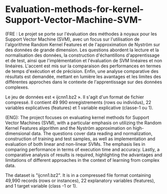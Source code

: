 # Evaluation-methods-for-kernel-Support-Vector-Machine-SVM-
(FRE : Le projet se porte sur l'évaluation des méthodes à noyaux pour les Support Vector Machine (SVM), avec un focus sur l'utilisation de l'algorithme Random Kernel Features et de l'approximation de Nyström sur des données de grande dimension. Les questions abordent la lecture et la normalisation des données, la construction d'échantillons d'apprentissage et de test, ainsi que l'implémentation et l'évaluation de SVM linéaires et non linéaires. L'accent est mis sur la comparaison des performances en termes de temps d'exécution et de précision. Enfin, une analyse comparative des résultats est demandée, mettant en lumière les avantages et les limites des différentes approches dans le contexte de l'apprentissage sur des données complexes.

Le jeu de données est « ijcnn1.bz2 ». Il s'agit d'un format de fichier compressé. Il contient 49 990 enregistrements (rows ou individus), 22 variables explicatives (features) et 1 variable explicative (classe-1 ou 1).

(ENG): The project focuses on evaluating kernel methods for Support Vector Machines (SVM), with a particular emphasis on utilizing the Random Kernel Features algorithm and the Nyström approximation on high-dimensional data. The questions cover data reading and normalization, construction of training and test samples, as well as implementation and evaluation of both linear and non-linear SVMs. The emphasis lies in comparing performance in terms of execution time and accuracy. Lastly, a comparative analysis of results is required, highlighting the advantages and limitations of different approaches in the context of learning from complex data.

The dataset is "ijcnn1.bz2". It is in a compressed file format containing 49,990 records (rows or instances), 22 explanatory variables (features), and 1 target variable (class -1 or 1).
